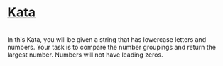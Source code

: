 # <a href=https://www.codewars.com/kata/59dd2c38f703c4ae5e000014>Kata</a>
<br>
In this Kata, you will be given a string that has lowercase letters and numbers. Your task is to compare the number groupings and return the largest number. Numbers will not have leading zeros.
<br>
